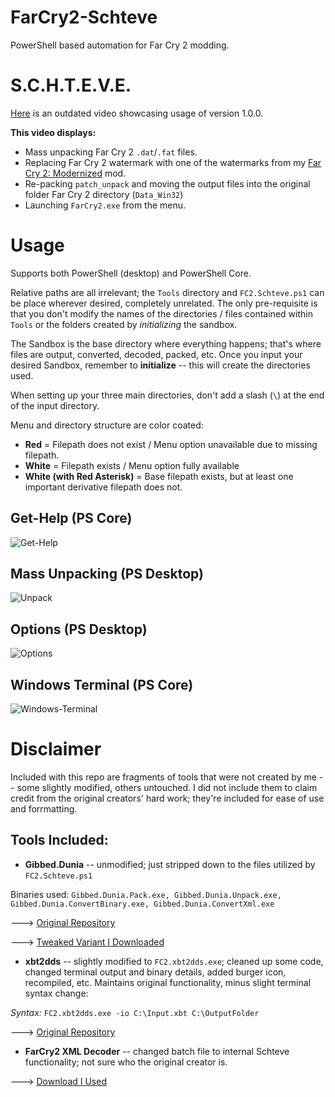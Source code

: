 # FarCry2-Schteve
PowerShell based automation for Far Cry 2 modding.

# S.C.H.T.E.V.E.

[Here](https://www.youtube.com/watch?v=XNWWkdPptlg) is an outdated video showcasing usage of version 1.0.0.

**This video displays:**
- Mass unpacking Far Cry 2 `.dat`/`.fat` files.
- Replacing Far Cry 2 watermark with one of the watermarks from my [Far Cry 2: Modernized](https://www.nexusmods.com/farcry2/mods/308) mod.
- Re-packing `patch_unpack` and moving the output files into the original folder Far Cry 2 directory (`Data_Win32`)
- Launching `FarCry2.exe` from the menu.

# Usage

Supports both PowerShell (desktop) and PowerShell Core.

Relative paths are all irrelevant; the `Tools` directory and `FC2.Schteve.ps1` can be place wherever desired, completely
unrelated.  The only pre-requisite is that you don't modify the names of the directories / files contained within `Tools`
or the folders created by *initializing* the sandbox.

The Sandbox is the base directory where everything happens; that's where files are output, converted, decoded, packed, etc.  Once 
you input your desired Sandbox, remember to **initialize** -- this will create the directories used.

When setting up your three main directories, don't add a slash (`\`) at the end of the input directory.

Menu and directory structure are color coated:
- **Red** = Filepath does not exist / Menu option unavailable due to missing filepath.
- **White** = Filepath exists / Menu option fully available
- **White (with Red Asterisk)** = Base filepath exists, but at least one important derivative filepath does not.

## Get-Help (PS Core)
![Get-Help](https://cdn.discordapp.com/attachments/620986290317426698/834313313797406750/unknown.png)

## Mass Unpacking (PS Desktop)
![Unpack](https://cdn.discordapp.com/attachments/620986290317426698/834317841737580554/unknown.png)

## Options (PS Desktop)
![Options](https://cdn.discordapp.com/attachments/620986290317426698/834312774695256104/unknown.png)

## Windows Terminal (PS Core)
![Windows-Terminal](https://cdn.discordapp.com/attachments/620986290317426698/834311463148585006/unknown.png)

# Disclaimer
Included with this repo are fragments of tools that were not created by me -- some slightly modified, others untouched.
I did not include them to claim credit from the original creators' hard work; they're included for ease of use and forrmatting.

## Tools Included:
- **Gibbed.Dunia** -- unmodified; just stripped down to the files utilized by `FC2.Schteve.ps1`

Binaries used: `Gibbed.Dunia.Pack.exe, Gibbed.Dunia.Unpack.exe, Gibbed.Dunia.ConvertBinary.exe, Gibbed.Dunia.ConvertXml.exe` 
 
 ---> [Original Repository](https://github.com/gibbed/Gibbed.Dunia)

 ---> [Tweaked Variant I Downloaded](https://www.moddb.com/downloads/start/190103)

- **xbt2dds** -- slightly modified to `FC2.xbt2dds.exe`; cleaned up some code, changed terminal output and binary details, added burger icon, recompiled, etc.
Maintains original functionality, minus slight terminal syntax change:

*Syntax:* `FC2.xbt2dds.exe -io C:\Input.xbt C:\OutputFolder`

 ---> [Original Repository](https://github.com/cra0kalo/xbt2dds)

- **FarCry2 XML Decoder** -- changed batch file to internal Schteve functionality; not sure who the original creator is.

 ---> [Download I Used](https://www.moddb.com/downloads/start/195283)
